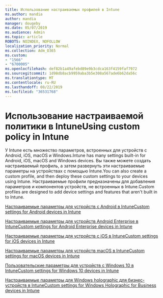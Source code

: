 ```yaml
---
title: Использование настраиваемых профилей в Intune
ms.author: mandia
author: mandia
manager: dougeby
ms.date: 05/07/2019
ms.audience: Admin
ms.topic: article
ROBOTS: NOINDEX, NOFOLLOW
localization_priority: Normal
ms.collection: Adm_O365
ms.custom:
- "1566"
- "6700005"
ms.openlocfilehash: def82b1a49afebd89e9b3cdca163f4159faf7972
ms.sourcegitcommit: 1d98db8acb9959aba3b5e308a567ade6b62da56c
ms.translationtype: MT
ms.contentlocale: ru-RU
ms.lasthandoff: 08/22/2019
ms.locfileid: "36531768"
---
```

# <a name="using-custom-policy-in-intune"></a><span data-ttu-id="751d7-102">Использование настраиваемой политики в Intune</span><span class="sxs-lookup"><span data-stu-id="751d7-102">Using custom policy in Intune</span></span>

<span data-ttu-id="751d7-103">У Intune есть множество параметров, встроенных для устройств с Android, iOS, macOS и Windows.</span><span class="sxs-lookup"><span data-stu-id="751d7-103">Intune has many settings built-in for Android, iOS, macOS and Windows devices.</span></span> <span data-ttu-id="751d7-104">Вы также можете создать настраиваемый профиль, а затем развернуть эти настраиваемые параметры на устройствах с помощью Intune.</span><span class="sxs-lookup"><span data-stu-id="751d7-104">You can also create a custom profile, and then deploy these custom settings to your devices using Intune.</span></span> <span data-ttu-id="751d7-105">Настраиваемые профили предназначены для добавления параметров и компонентов устройств, не встроенных в Intune.</span><span class="sxs-lookup"><span data-stu-id="751d7-105">Custom profiles are designed to add device settings and features that aren't built in to Intune.</span></span>

[<span data-ttu-id="751d7-106">Настраиваемые параметры для устройств с Android в Intune</span><span class="sxs-lookup"><span data-stu-id="751d7-106">Custom settings for Android devices in Intune</span></span>](https://docs.microsoft.com/intune/custom-settings-android)

[<span data-ttu-id="751d7-107">Настраиваемые параметры для устройств Android Enterprise в Intune</span><span class="sxs-lookup"><span data-stu-id="751d7-107">Custom settings for Android Enterprise devices in Intune</span></span>](https://docs.microsoft.com/intune/custom-settings-android-for-work)

[<span data-ttu-id="751d7-108">Настраиваемые параметры для устройств с iOS в Intune</span><span class="sxs-lookup"><span data-stu-id="751d7-108">Custom settings for iOS devices in Intune</span></span>](https://docs.microsoft.com/intune/custom-settings-ios)

[<span data-ttu-id="751d7-109">Настраиваемые параметры для устройств macOS в Intune</span><span class="sxs-lookup"><span data-stu-id="751d7-109">Custom settings for macOS devices in Intune</span></span>](https://docs.microsoft.com/intune/custom-settings-macos)

[<span data-ttu-id="751d7-110">Пользовательские параметры для устройств с Windows 10 в Intune</span><span class="sxs-lookup"><span data-stu-id="751d7-110">Custom settings for Windows 10 devices in Intune</span></span>](https://docs.microsoft.com/intune/custom-settings-windows-10)

[<span data-ttu-id="751d7-111">Настраиваемые параметры для Windows holographic для бизнес-устройств в Intune</span><span class="sxs-lookup"><span data-stu-id="751d7-111">Custom settings for Windows Holographic for Business devices in Intune</span></span>](https://docs.microsoft.com/intune/custom-settings-windows-holographic)